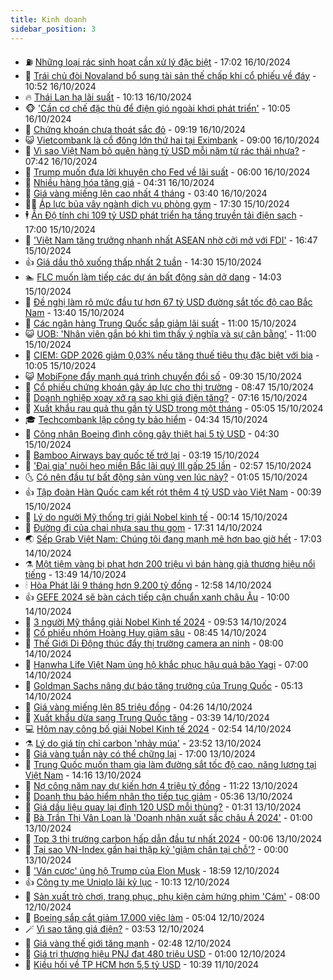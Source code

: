 ```yaml
---
title: Kinh doanh
sidebar_position: 3
---
```


<!-- vnexpress-kinh-doanh:START -->
- ⛽️ [Những loại rác sinh hoạt cần xử lý đặc biệt](https://vnexpress.net/xu-ly-rac-4804008.html) - 17:02 16/10/2024
- 🐲 [Trái chủ đòi Novaland bổ sung tài sản thế chấp khi cổ phiếu về đáy](https://vnexpress.net/trai-chu-doi-novaland-bo-sung-tai-san-the-chap-khi-co-phieu-ve-day-4804911.html) - 10:52 16/10/2024
- 🔥 [Thái Lan hạ lãi suất](https://vnexpress.net/thai-lan-ha-lai-suat-4804960.html) - 10:13 16/10/2024
- 🐵 [&#39;Cần cơ chế đặc thù để điện gió ngoài khơi phát triển&#39;](https://vnexpress.net/can-co-che-dac-thu-de-dien-gio-ngoai-khoi-phat-trien-4804952.html) - 10:05 16/10/2024
- 🦅 [Chứng khoán chưa thoát sắc đỏ](https://vnexpress.net/chung-khoan-chua-thoat-sac-do-4804945.html) - 09:19 16/10/2024
- 😺 [Vietcombank là cổ đông lớn thứ hai tại Eximbank](https://vnexpress.net/vietcombank-la-co-dong-lon-thu-hai-tai-eximbank-4804897.html) - 09:00 16/10/2024
- 🤩 [Vì sao Việt Nam bỏ quên hàng tỷ USD mỗi năm từ rác thải nhựa?](https://vnexpress.net/vi-sao-viet-nam-bo-quen-hang-ty-usd-moi-nam-tu-rac-thai-nhua-4804744.html) - 07:42 16/10/2024
- 🌮 [Trump muốn đưa lời khuyên cho Fed về lãi suất](https://vnexpress.net/trump-muon-dua-loi-khuyen-cho-fed-ve-lai-suat-4804759.html) - 06:00 16/10/2024
- 🧰 [Nhiều hàng hóa tăng giá](https://vnexpress.net/nhieu-hang-hoa-tang-gia-4802151.html) - 04:31 16/10/2024
- 🤔 [Giá vàng miếng lên cao nhất 4 tháng](https://vnexpress.net/gia-vang-mieng-len-cao-nhat-4-thang-4804725.html) - 03:40 16/10/2024
- 🧑‍💻 [Áp lực bủa vây ngành dịch vụ phòng gym](https://vnexpress.net/ap-luc-bua-vay-nganh-dich-vu-phong-gym-4803994.html) - 17:30 15/10/2024
- 🕴 [Ấn Độ tính chi 109 tỷ USD phát triển hạ tầng truyền tải điện sạch](https://vnexpress.net/an-do-tinh-chi-109-ty-usd-phat-trien-ha-tang-truyen-tai-dien-sach-4804517.html) - 17:00 15/10/2024
- 🦩 [&#39;Việt Nam tăng trưởng nhanh nhất ASEAN nhờ cởi mở với FDI&#39;](https://vnexpress.net/viet-nam-tang-truong-nhanh-nhat-asean-nho-coi-mo-voi-fdi-4804575.html) - 16:47 15/10/2024
- 👍 [Giá dầu thô xuống thấp nhất 2 tuần](https://vnexpress.net/gia-dau-tho-xuong-thap-nhat-2-tuan-4804563.html) - 14:30 15/10/2024
- 🏊 [FLC muốn làm tiếp các dự án bất động sản dở dang](https://vnexpress.net/flc-muon-lam-tiep-cac-du-an-bat-dong-san-do-dang-4804554.html) - 14:03 15/10/2024
- 🤡 [Đề nghị làm rõ mức đầu tư hơn 67 tỷ USD đường sắt tốc độ cao Bắc Nam](https://vnexpress.net/de-nghi-lam-ro-muc-dau-tu-hon-67-ty-usd-duong-sat-toc-do-cao-bac-nam-4804562.html) - 13:40 15/10/2024
- 👀 [Các ngân hàng Trung Quốc sắp giảm lãi suất](https://vnexpress.net/cac-ngan-hang-trung-quoc-sap-giam-lai-suat-4804412.html) - 11:00 15/10/2024
- 😺 [UOB: &#39;Nhân viên gắn bó khi tìm thấy ý nghĩa và sự cân bằng&#39;](https://vnexpress.net/uob-nhan-vien-gan-bo-khi-tim-thay-y-nghia-va-su-can-bang-4794239.html) - 11:00 15/10/2024
- 🦣 [CIEM: GDP 2026 giảm 0,03% nếu tăng thuế tiêu thụ đặc biệt với bia](https://vnexpress.net/ciem-gdp-2026-giam-0-03-neu-tang-thue-tieu-thu-dac-biet-voi-bia-4804444.html) - 10:05 15/10/2024
- 😺 [MobiFone đẩy mạnh quá trình chuyển đổi số](https://vnexpress.net/mobifone-day-manh-qua-trinh-chuyen-doi-so-4804454.html) - 09:30 15/10/2024
- 💼 [Cổ phiếu chứng khoán gây áp lực cho thị trường](https://vnexpress.net/chung-khoan-hom-nay-15-10-co-phieu-chung-khoan-gay-ap-luc-cho-thi-truong-4804426.html) - 08:47 15/10/2024
- 🤗 [Doanh nghiệp xoay xở ra sao khi giá điện tăng?](https://vnexpress.net/doanh-nghiep-xoay-xo-ra-sao-khi-gia-dien-tang-4804087.html) - 07:16 15/10/2024
- 👀 [Xuất khẩu rau quả thu gần tỷ USD trong một tháng](https://vnexpress.net/xuat-khau-rau-qua-thu-gan-ty-usd-trong-mot-thang-4804275.html) - 05:05 15/10/2024
- 🎓 [Techcombank lập công ty bảo hiểm](https://vnexpress.net/techcombank-lap-cong-ty-bao-hiem-4804240.html) - 04:34 15/10/2024
- 🗽 [Công nhân Boeing đình công gây thiệt hại 5 tỷ USD](https://vnexpress.net/cong-nhan-boeing-dinh-cong-gay-thiet-hai-5-ty-usd-4804235.html) - 04:30 15/10/2024
- 🚀 [Bamboo Airways bay quốc tế trở lại](https://vnexpress.net/bamboo-airways-bay-quoc-te-tro-lai-4804216.html) - 03:19 15/10/2024
- 🤗 [&#39;Đại gia&#39; nuôi heo miền Bắc lãi quý III gấp 25 lần](https://vnexpress.net/dai-gia-nuoi-heo-mien-bac-lai-quy-iii-gap-25-lan-4804185.html) - 02:57 15/10/2024
- 🌜 [Có nên đầu tư bất động sản vùng ven lúc này?](https://vnexpress.net/co-nen-dau-tu-bat-dong-san-vung-ven-luc-nay-4803761.html) - 01:05 15/10/2024
- 👍 [Tập đoàn Hàn Quốc cam kết rót thêm 4 tỷ USD vào Việt Nam](https://vnexpress.net/tap-doan-han-quoc-cam-ket-rot-them-4-ty-usd-vao-viet-nam-4804113.html) - 00:39 15/10/2024
- 🤖 [Lý do người Mỹ thống trị giải Nobel kinh tế](https://vnexpress.net/ly-do-nguoi-my-thong-tri-giai-nobel-kinh-te-4804107.html) - 00:14 15/10/2024
- 🫣 [Đường đi của chai nhựa sau thu gom](https://vnexpress.net/duong-di-cua-chai-nhua-sau-thu-gom-4804116.html) - 17:31 14/10/2024
- 🌏 [Sếp Grab Việt Nam: Chúng tôi đang mạnh mẽ hơn bao giờ hết](https://vnexpress.net/sep-grab-viet-nam-chung-toi-dang-manh-me-hon-bao-gio-het-4801736.html) - 17:03 14/10/2024
- ⚗️ [Một tiệm vàng bị phạt hơn 200 triệu vì bán hàng giả thương hiệu nổi tiếng](https://vnexpress.net/mot-tiem-vang-bi-phat-hon-200-trieu-vi-ban-hang-gia-thuong-hieu-noi-tieng-4804091.html) - 13:49 14/10/2024
- 🕯 [Hòa Phát lãi 9 tháng hơn 9.200 tỷ đồng](https://vnexpress.net/hoa-phat-lai-9-thang-hon-9-200-ty-dong-4804076.html) - 12:58 14/10/2024
- 👍 [GEFE 2024 sẽ bàn cách tiếp cận chuẩn xanh châu Âu](https://vnexpress.net/gefe-2024-se-ban-cach-tiep-can-chuan-xanh-chau-au-4803845.html) - 10:00 14/10/2024
- 🤠 [3 người Mỹ thắng giải Nobel Kinh tế 2024](https://vnexpress.net/3-nguoi-my-thang-giai-nobel-kinh-te-2024-4804032.html) - 09:53 14/10/2024
- 🌊 [Cổ phiếu nhóm Hoàng Huy giảm sâu](https://vnexpress.net/co-phieu-nhom-hoang-huy-giam-sau-4803984.html) - 08:45 14/10/2024
- 🌈 [Thế Giới Di Động thúc đẩy thị trường camera an ninh](https://vnexpress.net/the-gioi-di-dong-thuc-day-thi-truong-camera-an-ninh-4803741.html) - 08:00 14/10/2024
- 🥳 [Hanwha Life Việt Nam ủng hộ khắc phục hậu quả bão Yagi](https://vnexpress.net/hanwha-life-viet-nam-ung-ho-khac-phuc-hau-qua-bao-yagi-4802632.html) - 07:00 14/10/2024
- 🐻 [Goldman Sachs nâng dự báo tăng trưởng của Trung Quốc](https://vnexpress.net/goldman-sachs-nang-du-bao-tang-truong-cua-trung-quoc-4803824.html) - 05:13 14/10/2024
- 💫 [Giá vàng miếng lên 85 triệu đồng](https://vnexpress.net/gia-vang-mieng-len-85-trieu-dong-4803843.html) - 04:26 14/10/2024
- 🤩 [Xuất khẩu dừa sang Trung Quốc tăng](https://vnexpress.net/xuat-khau-dua-sang-trung-quoc-tang-4803374.html) - 03:39 14/10/2024
- 💻 [Hôm nay công bố giải Nobel Kinh tế 2024](https://vnexpress.net/hom-nay-cong-bo-giai-nobel-kinh-te-2024-4803787.html) - 02:54 14/10/2024
- ⚗️ [Lý do giá tín chỉ carbon &#39;nhảy múa&#39;](https://vnexpress.net/ly-do-gia-tin-chi-carbon-nhay-mua-4785877.html) - 23:52 13/10/2024
- 🌈 [Giá vàng tuần này có thể chững lại](https://vnexpress.net/gia-vang-tuan-nay-co-the-chung-lai-4803577.html) - 17:00 13/10/2024
- 🌝 [Trung Quốc muốn tham gia làm đường sắt tốc độ cao, năng lượng tại Việt Nam](https://vnexpress.net/trung-quoc-muon-tham-gia-lam-duong-sat-toc-do-cao-nang-luong-tai-viet-nam-4803671.html) - 14:16 13/10/2024
- 🥸 [Nợ công năm nay dự kiến hơn 4 triệu tỷ đồng](https://vnexpress.net/no-cong-nam-nay-du-kien-hon-4-trieu-ty-dong-4803654.html) - 11:22 13/10/2024
- 🦆 [Doanh thu bảo hiểm nhân thọ tiếp tục giảm](https://vnexpress.net/doanh-thu-bao-hiem-nhan-tho-tiep-tuc-giam-4803586.html) - 05:36 13/10/2024
- 🌋 [Giá dầu liệu quay lại đỉnh 120 USD mỗi thùng?](https://vnexpress.net/gia-dau-lieu-quay-lai-dinh-120-usd-moi-thung-4803417.html) - 01:31 13/10/2024
- 🦍 [Bà Trần Thị Vân Loan là &#39;Doanh nhân xuất sắc châu Á 2024&#39;](https://vnexpress.net/ba-tran-thi-van-loan-la-doanh-nhan-xuat-sac-chau-a-2024-4801529.html) - 01:00 13/10/2024
- 🤔 [Top 3 thị trường carbon hấp dẫn đầu tư nhất 2024](https://vnexpress.net/top-3-thi-truong-carbon-hap-dan-dau-tu-nhat-2024-4801270.html) - 00:06 13/10/2024
- 🧰 [Tại sao VN-Index gần hai thập kỷ &#39;giậm chân tại chỗ&#39;?](https://vnexpress.net/tai-sao-vn-index-gan-hai-thap-ky-giam-chan-tai-cho-4803302.html) - 00:00 13/10/2024
- 🌝 [&#39;Ván cược&#39; ủng hộ Trump của Elon Musk](https://vnexpress.net/van-cuoc-ung-ho-trump-cua-elon-musk-4803469.html) - 18:59 12/10/2024
- 👍 [Công ty mẹ Uniqlo lãi kỷ lục](https://vnexpress.net/cong-ty-me-uniqlo-lai-ky-luc-4803360.html) - 10:13 12/10/2024
- 🗽 [Sản xuất trò chơi, trang phục, phụ kiện cảm hứng phim &#39;Cám&#39;](https://vnexpress.net/san-xuat-tro-choi-trang-phuc-phu-kien-cam-hung-phim-cam-4803338.html) - 08:00 12/10/2024
- 🐎 [Boeing sắp cắt giảm 17.000 việc làm](https://vnexpress.net/boeing-sap-cat-giam-17-000-viec-lam-4803281.html) - 05:04 12/10/2024
- 🪄 [Vì sao tăng giá điện?](https://vnexpress.net/vi-sao-tang-gia-dien-4803207.html) - 03:53 12/10/2024
- 🎊 [Giá vàng thế giới tăng mạnh](https://vnexpress.net/gia-vang-the-gioi-tang-manh-4803183.html) - 02:48 12/10/2024
- 🗽 [Giá trị thương hiệu PNJ đạt 480 triệu USD](https://vnexpress.net/gia-tri-thuong-hieu-pnj-dat-480-trieu-usd-4803148.html) - 01:00 12/10/2024
- 🦩 [Kiều hối về TP HCM hơn 5,5 tỷ USD](https://vnexpress.net/kieu-hoi-ve-tp-hcm-hon-5-5-ty-usd-4803059.html) - 10:39 11/10/2024<!-- vnexpress-kinh-doanh:END -->
